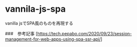 # vannila-js-spa
vanilla jsでSPA風のものを再現する

###　参考記事
[https://tech.pepabo.com/2020/09/23/session-management-for-web-apps-using-spa-ssr-api/]